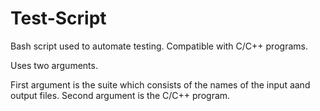 # Test-Script

Bash script used to automate testing. Compatible with C/C++ programs.

Uses two arguments.

First argument is the suite which consists of the names of the input aand output files. 
Second argument is the C/C++ program.  
